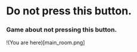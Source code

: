 # Do not press this button.
### Game about not pressing this button.

!(You are here)[main_room.png]